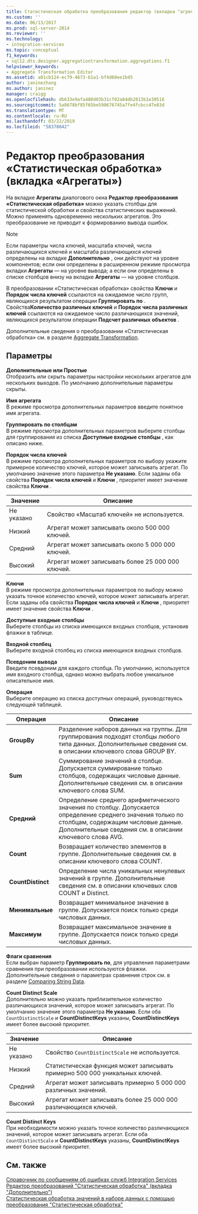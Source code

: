 ```yaml
---
title: Статистическая обработка преобразования редактор (вкладка "агрегаты") | Документация Майкрософт
ms.custom: ''
ms.date: 06/13/2017
ms.prod: sql-server-2014
ms.reviewer: ''
ms.technology:
- integration-services
ms.topic: conceptual
f1_keywords:
- sql12.dts.designer.aggregationtransformation.aggregations.f1
helpviewer_keywords:
- Aggregate Transformation Editor
ms.assetid: a01cb124-ec79-4673-b1a1-bf4d60ee1b45
author: janinezhang
ms.author: janinez
manager: craigg
ms.openlocfilehash: db633e9afa480d03b31cf02a84db2813b1e30516
ms.sourcegitcommit: 5a8678bf85f65be590676745a7fe4fcbcc47e83d
ms.translationtype: MT
ms.contentlocale: ru-RU
ms.lasthandoff: 03/22/2019
ms.locfileid: "58378042"
---
```

# <a name="aggregate-transformation-editor-aggregations-tab"></a>Редактор преобразования «Статистическая обработка» (вкладка «Агрегаты»)
  На вкладке **Агрегаты** диалогового окна **Редактор преобразования «Статистическая обработка»** можно указать столбцы для статистической обработки и свойства статистических выражений. Можно применять одновременно нескольких агрегатов. Это преобразование не приводит к формированию вывода ошибок.  
  
> [!NOTE]  
>  Если параметры числа ключей, масштаба ключей, числа различающихся ключей и масштаба различающихся ключей определены на вкладке **Дополнительно** , они действуют на уровне компонентов; если они определены в расширенном режиме просмотра вкладки **Агрегаты** — на уровне вывода; а если они определены в списке столбцов внизу на вкладке **Агрегаты** — на уровне столбцов.  
>   
>  В преобразовании «Статистическая обработка» свойства **Ключи** и **Порядок числа ключей** ссылаются на ожидаемое число групп, являющихся результатом операции **Группировать по** . Свойства**Количество различных ключей** и **Порядок числа различных ключей** ссылаются на ожидаемое число различающихся значений, являющихся результатом операции **Подсчет различных объектов** .  
  
 Дополнительные сведения о преобразовании «Статистическая обработка» см. в разделе [Aggregate Transformation](data-flow/transformations/aggregate-transformation.md).  
  
## <a name="options"></a>Параметры  
 **Дополнительные или Простые**  
 Отобразить или скрыть параметры настройки нескольких агрегатов для нескольких выходов. По умолчанию дополнительные параметры скрыты.  
  
 **Имя агрегата**  
 В режиме просмотра дополнительных параметров введите понятное имя агрегата.  
  
 **Группировать по столбцам**  
 В режиме просмотра дополнительных параметров выберите столбцы для группирования из списка **Доступные входные столбцы** , как описано ниже.  
  
 **Порядок числа ключей**  
 В режиме просмотра дополнительных параметров по выбору укажите примерное количество ключей, которое может записывать агрегат. По умолчанию значение этого параметра **Не указано**. Если заданы оба свойства **Порядок числа ключей** и **Ключи** , приоритет имеет значение свойства **Ключи** .  
  
|Значение|Описание|  
|-----------|-----------------|  
|Не указано|Свойство «Масштаб ключей» не используется.|  
|Низкий|Агрегат может записывать около 500 000 ключей.|  
|Средний|Агрегат может записывать около 5 000 000 ключей.|  
|Высокий|Агрегат может записывать более 25 000 000 ключей.|  
  
 **Ключи**  
 В режиме просмотра дополнительных параметров по выбору можно указать точное количество ключей, которое может записывать агрегат. Если заданы оба свойства **Порядок числа ключей** и **Ключи** , приоритет имеет значение свойства **Ключи** .  
  
 **Доступные входные столбцы**  
 Выберите столбцы из списка имеющихся входных столбцов, установив флажки в таблице.  
  
 **Входной столбец**  
 Выберите входной столбец из списка имеющихся входных столбцов.  
  
 **Псевдоним вывода**  
 Введите псевдоним для каждого столбца. По умолчанию, используется имя входного столбца, однако можно выбрать любое уникальное описательное имя.  
  
 **Операция**  
 Выберите операцию из списка доступных операций, руководствуясь следующей таблицей.  
  
|Операция|Описание|  
|---------------|-----------------|  
|**GroupBy**|Разделение наборов данных на группы. Для группирования подходят столбцы любого типа данных. Дополнительные сведения см. в описании ключевого слова GROUP BY.|  
|**Sum**|Суммирование значений в столбце. Допускается суммирование только столбцов, содержащих числовые данные. Дополнительные сведения см. в описании ключевого слова SUM.|  
|**Средний**|Определение среднего арифметического значения по столбцу. Допускается определение среднего значения только по столбцам, содержащим числовые данные. Дополнительные сведения см. в описании ключевого слова AVG.|  
|**Count**|Возвращает количество элементов в группе. Дополнительные сведения см. в описании ключевого слова COUNT.|  
|**CountDistinct**|Определение числа уникальных ненулевых значений в группе. Дополнительные сведения см. в описании ключевых слов COUNT и Distinct.|  
|**Минимальные**|Возвращает минимальное значение в группе. Допускается поиск только среди числовых данных.|  
|**Максимум**|Возвращает максимальное значение в группе. Допускается поиск только среди числовых данных.|  
  
 **Флаги сравнения**  
 Если выбран параметр **Группировать по**, для управления параметрами сравнения при преобразовании используются флажки. Дополнительные сведения о параметрах сравнения строк см. в разделе [Comparing String Data](data-flow/comparing-string-data.md).  
  
 **Count Distinct Scale**  
 Дополнительно можно указать приблизительное количество различающихся значений, которое может записывать агрегат. По умолчанию значение этого параметра **Не указано**. Если оба `CountDistinctScale` и **CountDistinctKeys** указаны, **CountDistinctKeys** имеет более высокий приоритет.  
  
|Значение|Описание|  
|-----------|-----------------|  
|Не указано|Свойство `CountDistinctScale` не используется.|  
|Низкий|Статистическая функция может записывать примерно 500 000 уникальных ключей.|  
|Средний|Агрегат может записывать примерно 5 000 000 различных значений.|  
|Высокий|Агрегат может записывать более 25 000 000 различающихся ключей.|  
  
 **Count Distinct Keys**  
 При необходимости можно указать точное количество различающихся значений, которое может записывать агрегат. Если оба `CountDistinctScale` и **CountDistinctKeys** указаны, **CountDistinctKeys** имеет более высокий приоритет.  
  
## <a name="see-also"></a>См. также  
 [Справочник по сообщениям об ошибках служб Integration Services](../../2014/integration-services/integration-services-error-and-message-reference.md)   
 [Редактор преобразований "Статистическая обработка" (вкладка "Дополнительно")](../../2014/integration-services/aggregate-transformation-editor-advanced-tab.md)   
 [Статистическая обработка значений в наборе данных с помощью преобразования "Статистическая обработка"](data-flow/transformations/aggregate-values-in-a-dataset-by-using-the-aggregate-transformation.md)  
  
  
